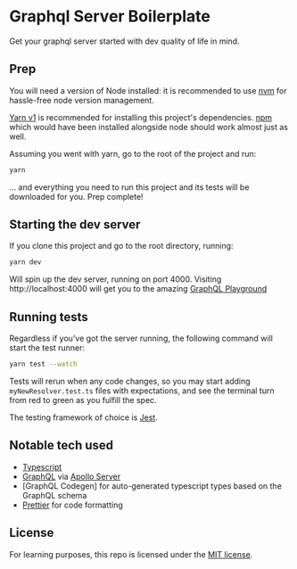 # Graphql Server Boilerplate

Get your graphql server started with dev quality of life in mind.

## Prep

You will need a version of Node installed: it is recommended to use [nvm] for hassle-free node version management.

[Yarn v1] is recommended for installing this project's dependencies. [npm] which would have been installed alongside node should work almost just as well.

Assuming you went with yarn, go to the root of the project and run:

```sh
yarn
```

... and everything you need to run this project and its tests will be downloaded for you. Prep complete!

[nvm]: https://github.com/nvm-sh/nvm 'bash script to manage multiple active node.js versions'
[yarn v1]: https://classic.yarnpkg.com/en/docs/install 'because they dropped the ball with v2'
[npm]: https://www.npmjs.com/ 'it once was THE javascript package manager'

## Starting the dev server

If you clone this project and go to the root directory, running:

```sh
yarn dev
```

Will spin up the dev server, running on port 4000. Visiting http://localhost:4000 will get you to the amazing [GraphQL Playground]

[graphql playground]: https://www.apollographql.com/docs/apollo-server/testing/graphql-playground/ 'Documentation as a first class citizen'

## Running tests

Regardless if you’ve got the server running, the following command will start the test runner:

```sh
yarn test --watch
```

Tests will rerun when any code changes, so you may start adding `myNewResolver.test.ts` files with expectations, and see the terminal turn from red to green as you fulfill the spec.

The testing framework of choice is [Jest].

[jest]: https://jestjs.io/ 'testing framework with a focus on simplicity'

## Notable tech used

- [Typescript]
- [GraphQL] via [Apollo Server]
- [GraphQL Codegen] for auto-generated typescript types based on the GraphQL schema
- [Prettier] for code formatting

[typescript]: https://www.typescriptlang.org/ 'Javascript that scales'
[graphql]: https://graphql.org/ 'A query language for your API'
[apollo server]: https://www.apollographql.com/docs/apollo-server/getting-started/ 'the best GraphQL implementations in Javascript/Typescript'
[prettier]: https://prettier.io/ 'never nit-pick on code formatting again!'

## License

For learning purposes, this repo is licensed under the [MIT license].

[mit license]: http://opensource.org/licenses/MIT "Everyone's favourite license"
